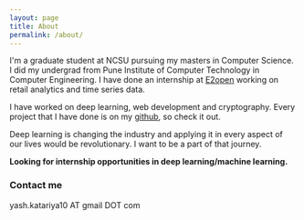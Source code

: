 ```yaml
---
layout: page
title: About
permalink: /about/
---
```


I'm a graduate student at NCSU pursuing my masters in Computer Science. I did my undergrad from Pune Institute of Computer Technology in Computer Engineering. I have done an internship at <a href="https://www.e2open.com/" target="_blank">E2open</a> working on retail analytics and time series data.

I have worked on deep learning, web development and cryptography. Every project that I have done is on my <a href="https://github.com/yashk2810"  target="_blank">github</a>, so check it out.

Deep learning is changing the industry and applying it in every aspect of our lives would be revolutionary. I want to be a part of that journey.

**Looking for internship opportunities in deep learning/machine learning.** 

### Contact me

yash.katariya10 AT gmail DOT com
